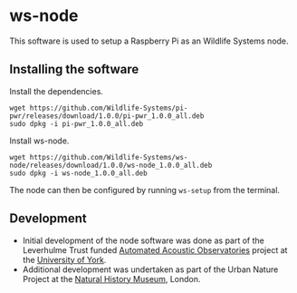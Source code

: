 # ws-node

This software is used to setup a Raspberry Pi as an Wildlife Systems node.

## Installing the software

Install the dependencies.

```
wget https://github.com/Wildlife-Systems/pi-pwr/releases/download/1.0.0/pi-pwr_1.0.0_all.deb
sudo dpkg -i pi-pwr_1.0.0_all.deb
```

Install ws-node.

```
wget https://github.com/Wildlife-Systems/ws-node/releases/download/1.0.0/ws-node_1.0.0_all.deb
sudo dpkg -i ws-node_1.0.0_all.deb
```

The node can then be configured by running `ws-setup` from the terminal.

## Development

- Initial development of the node software was done as part of the Leverhulme Trust funded [Automated Acoustic Observatories](https://ebaker.me.uk/aao) project at the [University of York](https://york.ac.uk).
- Additional development was undertaken as part of the Urban Nature Project at the [Natural History Museum](https://www.nhm.ac.uk), London.
